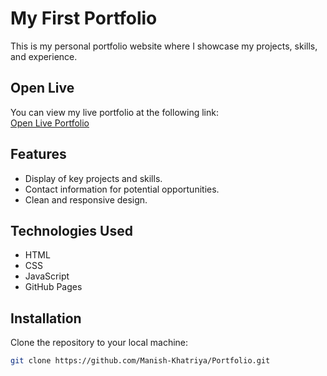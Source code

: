 # My First Portfolio

This is my personal portfolio website where I showcase my projects, skills, and experience.

## Open Live

You can view my live portfolio at the following link:  
[Open Live Portfolio](https://manish-khatriya.github.io/Portfolio/)

## Features

- Display of key projects and skills.
- Contact information for potential opportunities.
- Clean and responsive design.

## Technologies Used

- HTML
- CSS
- JavaScript
- GitHub Pages

## Installation

Clone the repository to your local machine:

```bash
git clone https://github.com/Manish-Khatriya/Portfolio.git
